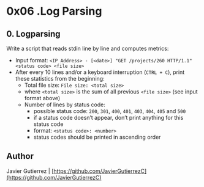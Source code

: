 # 0x06 .Log Parsing 
## 0. Logparsing

Write a script that reads stdin line by line and computes metrics:

* Input format: ```<IP Address> - [<date>] "GET /projects/260 HTTP/1.1" <status code> <file size>```
* After every 10 lines and/or a keyboard interruption (```CTRL + C```), print these statistics from the beginning:
  * Total file size: ```File size: <total size>```
  * where ```<total size>``` is the sum of all previous ```<file size>``` (see input format above)
  * Number of lines by status code:
    * possible status code: ```200```, ```301```, ```400```, ```401```, ```403```, ```404```, ```405``` and ```500```
    * if a status code doesn’t appear, don’t print anything for this status code
    * format: ```<status code>: <number>```
    * status codes should be printed in ascending order


## Author

Javier Gutierrez  | [https://github.com/JavierGutierrezC](https://github.com/JavierGutierrezC)